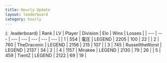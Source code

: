 ```yaml
---
title: Hourly Update
layout: leaderboard
category: hourly
---
```


{: .leaderboard}
| Rank | LV | Player | Division | Elo | Wins | Losses |
| --- | --- | --- | --- | --- | --- | --- |
| <span data-change="0">1</span> | 554 | <span title="ID: 407707">電圧</span> | LEGEND | <span data-change="0">2205</span> | <span data-change="0">100</span> | <span data-change="0">22</span> |
| <span data-change="0">2</span> | 760 | <span title="ID: 544310">TheDraconic</span> | LEGEND | <span data-change="0">2156</span> | <span data-change="0">215</span> | <span data-change="0">107</span> |
| <span data-change="0">3</span> | 745 | <span title="ID: 388751">RusselltheWorst</span> | LEGEND | <span data-change="0">2137</span> | <span data-change="0">34</span> | <span data-change="0">2</span> |
| <span data-change="0">4</span> | 1157 | <span title="ID: 416373">Mirakee</span> | LEGEND | <span data-change="0">2130</span> | <span data-change="0">79</span> | <span data-change="0">26</span> |
| <span data-change="0">5</span> | 459 | <span title="ID: 506697">TientZ</span> | LEGEND | <span data-change="0">2122</span> | <span data-change="0">69</span> | <span data-change="0">19</span> |